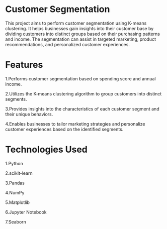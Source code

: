 # Customer Segmentation
This project aims to perform customer segmentation using K-means clustering. It helps businesses gain insights into their customer base by dividing customers into distinct groups based on their purchasing patterns and income. The segmentation can assist in targeted marketing, product recommendations, and personalized customer experiences.

# Features
1.Performs customer segmentation based on spending score and annual income.

2.Utilizes the K-means clustering algorithm to group customers into distinct segments.

3.Provides insights into the characteristics of each customer segment and their unique behaviors.

4.Enables businesses to tailor marketing strategies and personalize customer experiences based on the identified segments.

# Technologies Used
1.Python

2.scikit-learn

3.Pandas

4.NumPy

5.Matplotlib

6.Jupyter Notebook 

7.Seaborn
